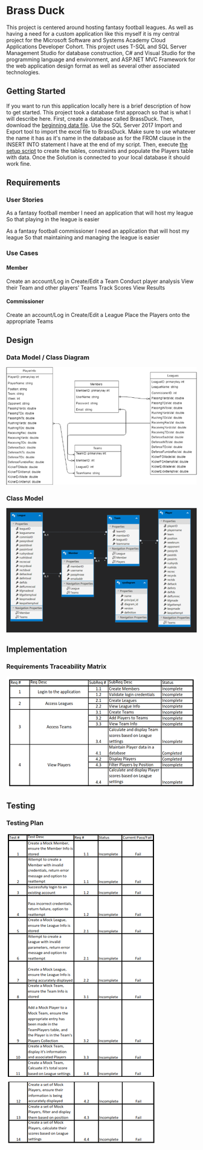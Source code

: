 # Brass Duck

This project is centered around hosting fantasy football leagues. As well as having a need for a custom application like this myself it is my central project for the Microsoft Software and Systems Academy Cloud Applications Developer Cohort. This project uses T-SQL and SQL Server Management Studio for database construction, C# and Visual Studio for the programming language and environment, and ASP.NET MVC Framework for the web application design format as well as several other associated technologies.

## Getting Started

If you want to run this application locally here is a brief description of how to get started.
This project took a database first approach so that is what I will describe here. 
First, create a database called BrassDuck. Then, download the [beginning data file](BrassDuckSampleData.xlsx). Use the SQL Server 2017 Import and Export tool to import the excel file to BrassDuck. Make sure to use whatever the name it has as it's name in the database as for the FROM clause in the INSERT INTO statement I have at the end of my script.
Then, execute [the setup script](BrassDuckSetupScript.txt) to create the tables, constraints and populate the Players table with data. Once the Solution is connected to your local database it should work fine.

## Requirements

### User Stories

As a fantasy football member
I need an application that will host my league
So that playing in the league is easier

As a fantasy football commissioner
I need an application that will host my league
So that maintaining and managing the league is easier

### Use Cases

#### Member
Create an account/Log in
Create/Edit a Team
Conduct player analysis
View their Team and other players’ Teams
Track Scores
View Results

#### Commissioner
Create an account/Log in
Create/Edit a League
Place the Players onto the appropriate Teams

## Design

### Data Model / Class Diagram

![alt text](DataModel-ClassDiagram.png "Data Model")

### Class Model

![alt text](ClassModel.PNG "Class Model")

## Implementation

### Requirements Traceability Matrix

![alt text](BrassDuckRequirementsTraceabilityMatrix.PNG "Requirements Traceability Matrix")

## Testing

### Testing Plan

![alt text](BrassDuckTestPlan1.PNG "Test Plan")
![alt text](BrassDuckTestPlan2.PNG "Test Plan")
